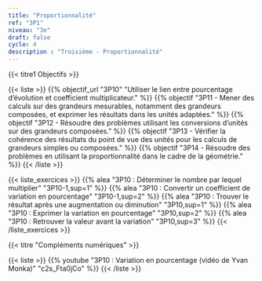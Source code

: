 ```yaml
---
title: "Proportionnalité"
ref: "3P1"
niveau: "3e"
draft: false
cycle: 4
description : "Troisième - Proportionnalité"
---
```



{{< titre1 Objectifs >}}

{{< liste >}}
	{{% objectif_url "3P10"  "Utiliser le lien entre pourcentage d’évolution et coefficient multiplicateur." %}}
	{{% objectif "3P11 - Mener des calculs sur des grandeurs mesurables, notamment des grandeurs composées, et exprimer les résultats dans les unités adaptées." %}}
	{{% objectif "3P12 - Résoudre des problèmes utilisant les conversions d’unités sur des grandeurs composées." %}}
	{{% objectif "3P13 - Vérifier la cohérence des résultats du point de vue des unités pour les calculs de grandeurs simples ou composées." %}}
	{{% objectif "3P14 - Résoudre des problèmes en utilisant la proportionnalité dans le cadre de la géométrie." %}}
{{< /liste >}}



{{< liste_exercices >}}
	{{% alea "3P10 : Déterminer le nombre par lequel multiplier" "3P10-1,sup=1" %}}
	{{% alea "3P10 : Convertir un coefficient de variation en pourcentage" "3P10-1,sup=2" %}}
	{{% alea "3P10 : Trouver le résultat après une augmentation ou diminution" "3P10,sup=1" %}}
	{{% alea "3P10 : Exprimer la variation en pourcentage" "3P10,sup=2" %}}
	{{% alea "3P10 : Retrouver la valeur avant la variation" "3P10,sup=3" %}}
{{< /liste_exercices >}}



{{< titre "Compléments numériques" >}}

{{< liste >}}
	{{% youtube "3P10 : Variation en pourcentage (vidéo de Yvan Monka)" "c2s_Fta0jCo" %}}
{{< /liste >}}


